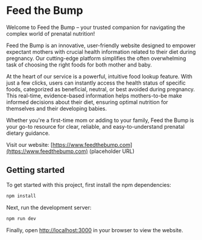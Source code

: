 # Feed the Bump

Welcome to Feed the Bump – your trusted companion for navigating the complex world of prenatal nutrition!

Feed the Bump is an innovative, user-friendly website designed to empower expectant mothers with crucial health information related to their diet during pregnancy. Our cutting-edge platform simplifies the often overwhelming task of choosing the right foods for both mother and baby.

At the heart of our service is a powerful, intuitive food lookup feature. With just a few clicks, users can instantly access the health status of specific foods, categorized as beneficial, neutral, or best avoided during pregnancy. This real-time, evidence-based information helps mothers-to-be make informed decisions about their diet, ensuring optimal nutrition for themselves and their developing babies.

Whether you're a first-time mom or adding to your family, Feed the Bump is your go-to resource for clear, reliable, and easy-to-understand prenatal dietary guidance.

Visit our website: [https://www.feedthebump.com](https://www.feedthebump.com) (placeholder URL)

## Getting started

To get started with this project, first install the npm dependencies:

```bash
npm install
```

Next, run the development server:

```bash
npm run dev
```

Finally, open [http://localhost:3000](http://localhost:3000) in your browser to view the website.
